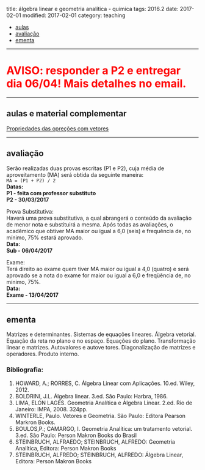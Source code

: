 title: álgebra linear e geometria analítica - química
tags: 2016.2
date: 2017-02-01
modified: 2017-02-01
category: teaching

<ul class="actions">
<!-- <li><a href="#exercises" class="button scrolly">listas</a></li> -->
<li><a href="#classes" class="button scrolly">aulas</a></li>
<li><a href="#exams" class="button scrolly">avaliação</a></li>
<li><a href="#silabus" class="button scrolly">ementa</a></li>
</ul>

---

<h1 style="color: red;">AVISO: responder a P2 e entregar dia 06/04! Mais detalhes no email.</h1>

---

## <a id="classes"></a>aulas e material complementar
[Propriedades das opreções com vetores]({static}/aulas/operacoes-vetores.pdf)

---

## <a id="exams"></a>avaliação
Serão realizadas duas provas escritas (P1 e P2), cuja média de
aproveitamento (MA) será obtida da seguinte maneira:  
`MA = (P1 + P2) / 2`  
**Datas:  
P1 - feita com professor substituto  
P2 - 30/03/2017**

Prova Substitutiva:  
Haverá uma prova substitutiva, a qual abrangerá o conteúdo da avaliação de
menor nota e substituirá a mesma.  Após todas as avaliações, o acadêmico que
obtiver MA maior ou igual a 6,0 (seis) e frequência de, no mínimo, 75% estará
aprovado.  
**Data:  
Sub - 06/04/2017**

Exame:  
Terá direito ao exame quem tiver MA maior ou igual a 4,0 (quatro) e será
aprovado se a nota do exame for maior ou igual a 6,0 e freqüência de, no
mínimo, 75%.  
**Data:  
Exame - 13/04/2017**

---

## <a id="silabus"></a>ementa
Matrizes e determinantes. Sistemas de equações lineares. Álgebra vetorial.
Equação da reta no plano e no espaço.  Equações do plano. Transformação linear
e matrizes. Autovalores e autove tores. Diagonalização de matrizes e
operadores.  Produto interno.  

### Bibliografia:  
1. HOWARD, A.; RORRES, C. Álgebra Linear com Aplicações. 10.ed. Wiley, 2012.
2. BOLDRINI, J.L. Álgebra linear. 3.ed. São Paulo: Harbra, 1986.
3. LIMA, ELON LAGES. Geometria Analítica e Álgebra Linear. 2.ed. Rio de Janeiro: IMPA, 2008. 324pp.
4. WINTERLE, Paulo. Vetores e Geometria. São Paulo: Editora Pearson Markron Books.
5. BOULOS,P.; CAMARGO, I. Geometria Analítica: um tratamento vetorial. 3.ed. São Paulo: Person Makron Books do Brasil
6. STEINBRUCH, ALFRAEDO; STEINBRUCH, ALFREDO: Geometria Analítica, Editora: Person Makron Books
7. STEINBRUCH, ALFREDO; STEINBRUCH, ALFREDO: Álgebra Linear, Editora: Person Makron Books
